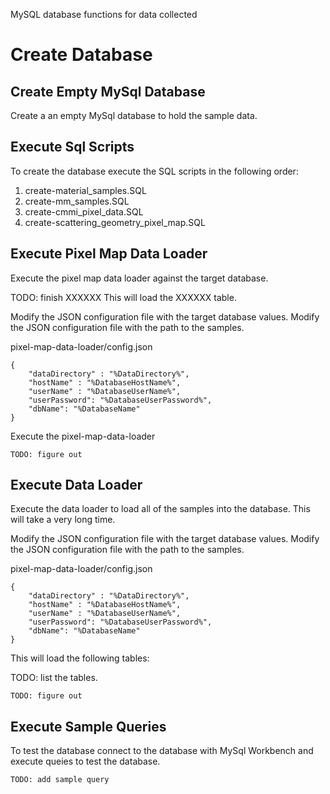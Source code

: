 MySQL database functions for data collected

# Create Database

## Create Empty MySql Database

Create a an empty MySql database to hold the sample data.

## Execute Sql Scripts

To create the database execute the SQL scripts in the following order:

1. create-material_samples.SQL
2. create-mm_samples.SQL
3. create-cmmi_pixel_data.SQL
4. create-scattering_geometry_pixel_map.SQL

## Execute Pixel Map Data Loader

Execute the pixel map data loader against the target database.

TODO: finish XXXXXX
This will load the XXXXXX table.  

Modify the JSON configuration file with the target database values.
Modify the JSON configuration file with the path to the samples.

pixel-map-data-loader/config.json
```
{
    "dataDirectory" : "%DataDirectory%",
    "hostName" : "%DatabaseHostName%",
    "userName" : "%DatabaseUserName%", 
    "userPassword": "%DatabaseUserPassword%",
    "dbName": "%DatabaseName"
}
```

Execute the pixel-map-data-loader
```
TODO: figure out 
```

## Execute Data Loader

Execute the data loader to load all of the samples into the database.  This will take a very long time.

Modify the JSON configuration file with the target database values.
Modify the JSON configuration file with the path to the samples.

pixel-map-data-loader/config.json
```
{
    "dataDirectory" : "%DataDirectory%",
    "hostName" : "%DatabaseHostName%",
    "userName" : "%DatabaseUserName%", 
    "userPassword": "%DatabaseUserPassword%",
    "dbName": "%DatabaseName"
}
```

This will load the following tables:

TODO: list the tables.


```
TODO: figure out 
```

## Execute Sample Queries

To test the database connect to the database with MySql Workbench and execute queies to test the database.

```
TODO: add sample query
```